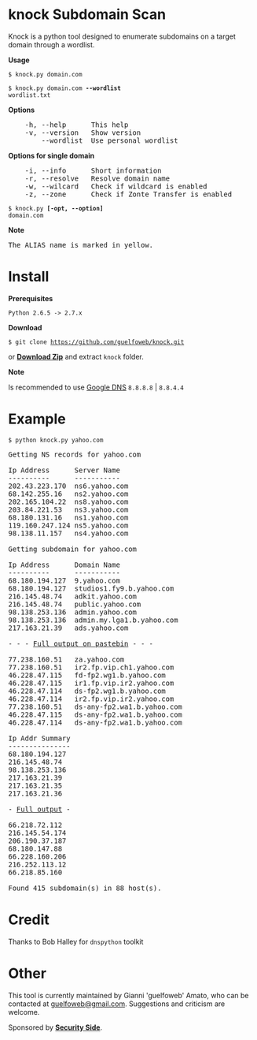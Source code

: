 knock Subdomain Scan
====================

Knock is a python tool designed to enumerate subdomains on a target domain through a wordlist.

**Usage**

<code>$ knock.py domain.com</code>

<code>$ knock.py domain.com **--wordlist** wordlist.txt</code>

**Options**

<pre>
	-h, --help      This help
	-v, --version   Show version
	    --wordlist  Use personal wordlist
</pre>

**Options for single domain**

<pre>
	-i, --info      Short information
	-r, --resolve   Resolve domain name
	-w, --wilcard   Check if wildcard is enabled
	-z, --zone      Check if Zonte Transfer is enabled
</pre>

<code>$ knock.py **[-opt, --option]** domain.com</code>

**Note**

<pre>
The ALIAS name is marked in yellow.
</pre>

Install
=======
**Prerequisites**

<code>Python 2.6.5 -> 2.7.x</code>

**Download**

<code>$ git clone https://github.com/guelfoweb/knock.git</code>

or <b><a href="https://github.com/guelfoweb/knock/archive/master.zip" alt="knock-master.zip" title="knock-master.zip">Download Zip</a></b> and extract <code>knock</code> folder.

**Note**

Is recommended to use <a href="https://developers.google.com/speed/public-dns/docs/using">Google DNS</a> <code>8.8.8.8</code> | <code>8.8.4.4</code>

Example
=======

<code>$ python knock.py yahoo.com</code>

<pre>
Getting NS records for yahoo.com
 
Ip Address      Server Name
----------      -----------
202.43.223.170  ns6.yahoo.com
68.142.255.16   ns2.yahoo.com
202.165.104.22  ns8.yahoo.com
203.84.221.53   ns3.yahoo.com
68.180.131.16   ns1.yahoo.com
119.160.247.124 ns5.yahoo.com
98.138.11.157   ns4.yahoo.com
 
Getting subdomain for yahoo.com
 
Ip Address      Domain Name
----------      -----------
68.180.194.127  9.yahoo.com
68.180.194.127  studios1.fy9.b.yahoo.com
216.145.48.74   adkit.yahoo.com
216.145.48.74   public.yahoo.com
98.138.253.136  admin.yahoo.com
98.138.253.136  admin.my.lga1.b.yahoo.com
217.163.21.39   ads.yahoo.com

- - - <a href="http://pastebin.com/FrHEkHAs">Full output on pastebin</a> - - -

77.238.160.51   za.yahoo.com
77.238.160.51   ir2.fp.vip.ch1.yahoo.com
46.228.47.115   fd-fp2.wg1.b.yahoo.com
46.228.47.115   ir1.fp.vip.ir2.yahoo.com
46.228.47.114   ds-fp2.wg1.b.yahoo.com
46.228.47.114   ir2.fp.vip.ir2.yahoo.com
77.238.160.51   ds-any-fp2.wa1.b.yahoo.com
46.228.47.115   ds-any-fp2.wa1.b.yahoo.com
46.228.47.114   ds-any-fp2.wa1.b.yahoo.com
 
Ip Addr Summary
---------------
68.180.194.127
216.145.48.74
98.138.253.136
217.163.21.39
217.163.21.35
217.163.21.36

- <a href="http://pastebin.com/FrHEkHAs">Full output</a> -

66.218.72.112
216.145.54.174
206.190.37.187
68.180.147.88
66.228.160.206
216.252.113.12
66.218.85.160
 
Found 415 subdomain(s) in 88 host(s).
</pre>

Credit
======

Thanks to Bob Halley for <code>dnspython</code> toolkit

Other
=====

This tool is currently maintained by Gianni 'guelfoweb' Amato, who can be contacted at guelfoweb@gmail.com. Suggestions and criticism are welcome.

Sponsored by **<a href="http://www.securityside.it/">Security Side</a>**.
